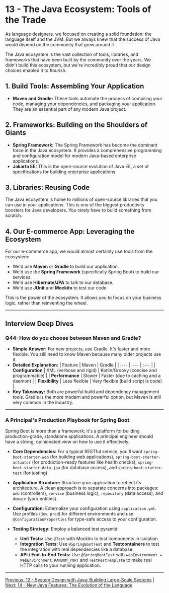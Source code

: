 # 13 - The Java Ecosystem: Tools of the Trade

As language designers, we focused on creating a solid foundation: the language itself and the JVM. But we always knew that the success of Java would depend on the community that grew around it.

The Java ecosystem is the vast collection of tools, libraries, and frameworks that have been built by the community over the years. We didn't build this ecosystem, but we're incredibly proud that our design choices enabled it to flourish.

## 1. Build Tools: Assembling Your Application

*   **Maven and Gradle:** These tools automate the process of compiling your code, managing your dependencies, and packaging your application. They are an essential part of any modern Java project.

## 2. Frameworks: Building on the Shoulders of Giants

*   **Spring Framework:** The Spring Framework has become the dominant force in the Java ecosystem. It provides a comprehensive programming and configuration model for modern Java-based enterprise applications.
*   **Jakarta EE:** This is the open-source evolution of Java EE, a set of specifications for building enterprise applications.

## 3. Libraries: Reusing Code

The Java ecosystem is home to millions of open-source libraries that you can use in your applications. This is one of the biggest productivity boosters for Java developers. You rarely have to build something from scratch.

## 4. Our E-commerce App: Leveraging the Ecosystem

For our e-commerce app, we would almost certainly use tools from the ecosystem:

*   We'd use **Maven** or **Gradle** to build our application.
*   We'd use the **Spring Framework** (specifically Spring Boot) to build our services.
*   We'd use **Hibernate/JPA** to talk to our database.
*   We'd use **JUnit** and **Mockito** to test our code.

This is the power of the ecosystem. It allows you to focus on your business logic, rather than reinventing the wheel.

---

## Interview Deep Dives

### Q44: How do you choose between Maven and Gradle?

*   **Simple Answer:** For new projects, use Gradle. It's faster and more flexible. You still need to know Maven because many older projects use it.
*   **Detailed Explanation:**
| Feature | Maven | Gradle |
| :--- | :--- | :--- |
| **Configuration** | XML (verbose and rigid) | Kotlin/Groovy (concise and programmable) |
| **Performance** | Slower | Faster (due to caching and a daemon) |
| **Flexibility** | Less flexible | Very flexible (build script is code) |
*   **Key Takeaway:** Both are powerful build and dependency management tools. Gradle is the more modern and powerful option, but Maven is still very common in the industry.

---

### A Principal's Production Playbook for Spring Boot

Spring Boot is more than a framework; it's a platform for building production-grade, standalone applications. A principal engineer should have a strong, opinionated view on how to use it effectively.

*   **Core Dependencies:** For a typical RESTful service, you'll want `spring-boot-starter-web` (for building web applications), `spring-boot-starter-actuator` (for production-ready features like health checks), `spring-boot-starter-data-jpa` (for database access), and `spring-boot-starter-test` (for testing).

*   **Application Structure:** Structure your application to reflect its architecture. A clean approach is to separate concerns into packages: `web` (controllers), `service` (business logic), `repository` (data access), and `domain` (your entities).

*   **Configuration:** Externalize your configuration using `application.yml`. Use profiles (`dev`, `prod`) for different environments and use `@ConfigurationProperties` for type-safe access to your configuration.

*   **Testing Strategy:** Employ a balanced test pyramid.
    *   **Unit Tests:** Use `@Test` with Mockito to test components in isolation.
    *   **Integration Tests:** Use `@SpringBootTest` and **Testcontainers** to test the integration with real dependencies like a database.
    *   **API / End-to-End Tests:** Use `@SpringBootTest` with `webEnvironment = WebEnvironment.RANDOM_PORT` and `TestRestTemplate` to make real HTTP calls to your running application.

---

[Previous: 12 - System Design with Java: Building Large-Scale Systems](../12-System-Design-with-Java/README.md) | [Next: 14 - New Java Features: The Evolution of the Language](../14-New-Java-Features/README.md)
